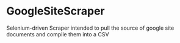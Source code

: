 # GoogleSiteScraper

Selenium-driven Scraper intended to pull the source of google site documents and compile them into a CSV
